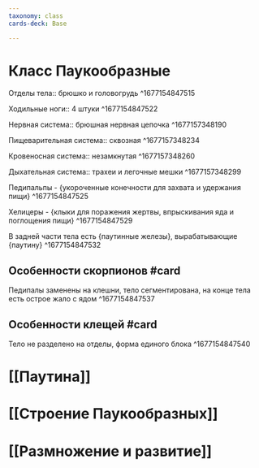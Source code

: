 ```yaml
---
taxonomy: class
cards-deck: Base

---
```

# Класс Паукообразные
Отделы тела:: брюшко и головогрудь ^1677154847515

Ходильные ноги:: 4 штуки ^1677154847522

Нервная система:: брюшная нервная цепочка ^1677157348190

Пищеварительная система:: сквозная ^1677157348234

Кровеносная система:: незамкнутая ^1677157348260

Дыхательная система:: трахеи и легочные мешки ^1677157348299

Педипальпы - {укороченные конечности для захвата и удержания пищи}
^1677154847525

Хелицеры - {клыки для поражения жертвы, впрыскивания яда и поглощения пищи}
^1677154847529

В задней части тела есть {паутинные железы}, вырабатывающие {паутину}
^1677154847532

## Особенности скорпионов #card
Педипалы заменены на клешни, тело сегментирована, на конце тела есть острое жало с ядом
^1677154847537

## Особенности клещей #card
Тело не разделено на отделы, форма единого блока
^1677154847540

# [[Паутина]]
# [[Строение Паукообразных]]
# [[Размножение и развитие]]
